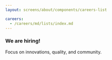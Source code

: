 ```yaml
---
layout: screens/about/components/careers-list

careers:
  - /careers/md/lists/index.md
---
```


### We are hiring!

Focus on innovations, quality, and community.
